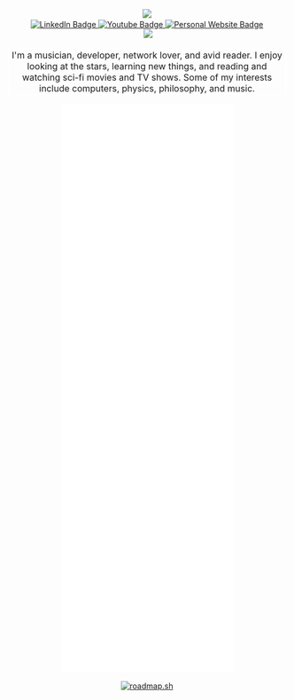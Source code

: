 <div id="heading" align="center">
  <img src="https://media.giphy.com/media/JZ40cnfnN11KycrvMF/giphy.gif" width="200">
  <div id="badges">
    <a href="https://linkedin.com/in/aiden-benton">
      <img src="https://img.shields.io/badge/LinkedIn-blue?logo=linkedin&logoColor=white&style=flat" alt="LinkedIn Badge">
    </a>
    <a href="https://youtube.com/@aiden-b">
       <img src="https://img.shields.io/badge/YouTube-red?style=flat&logo=youtube&logoColor=white" alt="Youtube Badge"/>
    </a>
    <a href="https://www.aiden-benton.com">
      <img src="https://img.shields.io/badge/Personal Site-gre?style=flat&logo=jekyll&logoColor=white" alt="Personal Website Badge">
    </a>
    </div>
    <img src="https://komarev.com/ghpvc/?username=intothebeans&style=flat-square&color=ff00ff" alt=""/>
    <img src="https://img.shields.io/freecodecamp/points/intothebeans?color=09265b&logo=freecodecamp&style=flat-square"/>
    <p style="font-size: 12pt; border: 2px solid white;">I'm a musician, developer, network lover, and avid reader. I enjoy looking at the stars, learning new things, and reading and watching sci-fi movies and TV shows. Some of my interests include computers, physics, philosophy, and music.</p>
</div>


  <div align="center">
  <img src="github-metrics.svg">
  
  [![roadmap.sh](https://roadmap.sh/card/tall/664c1bebbc68b74d9b0cca81?variant=dark)](https://roadmap.sh)
  
  </div>

